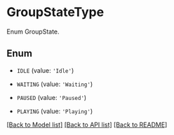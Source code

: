 # GroupStateType

Enum GroupState.

## Enum

* `IDLE` (value: `'Idle'`)

* `WAITING` (value: `'Waiting'`)

* `PAUSED` (value: `'Paused'`)

* `PLAYING` (value: `'Playing'`)

[[Back to Model list]](README.md#documentation-for-models) [[Back to API list]](README.md#documentation-for-api-endpoints) [[Back to README]](README.md)


